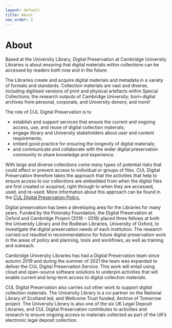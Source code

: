 ```yaml
---
layout: default
title: About
nav_order: 2
---
```

# About
Based at the University Library, Digital Preservation at Cambridge University Libraries is about ensuring that digital materials within collections can be accessed by readers both now and in the future.

The Libraries create and acquire digital materials and metadata in a variety of formats and standards. Collection materials are vast and diverse, including digitised versions of print and physical artefacts within Special Collections; the research outputs of Cambridge University; born-digital archives from personal, corporate, and University donors; and more!

The role of CUL Digital Preservation is to 
* establish and support services that ensure the current and ongoing access, use, and reuse of digital collection materials; 
* engage library and University stakeholders about user and content requirements; 
* embed good practice for ensuring the longevity of digital materials; 
* and communicate and collaborate with the wider digital preservation community to share knowledge and experience.

With large and diverse collections come many types of potential risks that could affect or prevent access to individual or groups of files. CUL Digital Preservation therefore takes the approach that the activities that help to ensure access to our collections are embedded from when the digital files are first created or acquired, right through to when they are accessed, used, and re-used. More information about this approach can be found in the [CUL Digital Preservation Policy.](https://digitalpreservation-docs.lib.cam.ac.uk/cul-digital-preservation-policy.html)

Digital preservation has been a developing area for the Libraries for many years. Funded by the Polonsky Foundation, the Digital Preservation at Oxford and Cambridge Project (2016 – 2018) placed three fellows at both the University Library and the Bodleian Libraries, University of Oxford, to investigate the digital preservation needs of each institution. The research carried out resulted in recommendations for future digital preservation work in the areas of policy and planning, tools and workflows, as well as training and outreach.

Cambridge University Libraries has had a Digital Preservation team since autumn 2019 and during the summer of 2021 the team was expanded to deliver the CUL Digital Preservation Service. This work will entail using cloud and open-source software solutions to underpin activities that will enable current and long-term access to digital collection materials.

CUL Digital Preservation also carries out other work to support digital collection materials. The University Library is a co-partner on the National Library of Scotland led, and Wellcome Trust funded, Archive of Tomorrow project. The University Library is also one of the six UK Legal Deposit Libraries, and CUL Digital Preservation contributes to activities and research to ensure ongoing access to materials collected as part of the UK’s electronic legal deposit collection.
